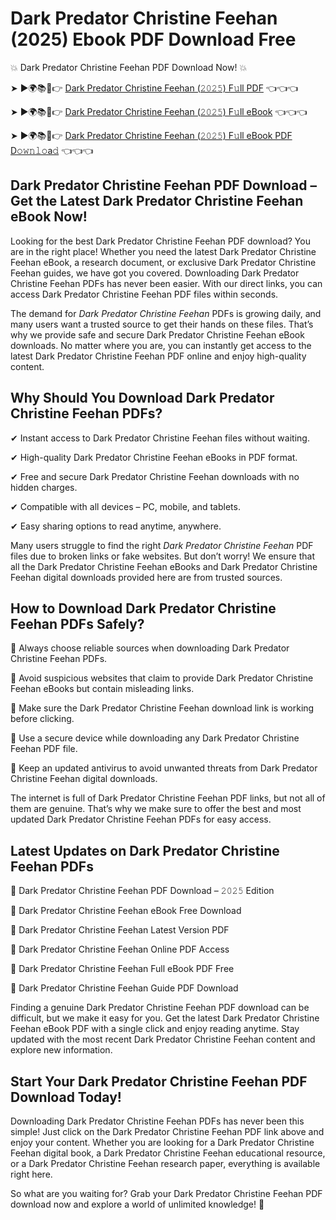 # Dark Predator Christine Feehan (2025) Ebook PDF Download Free

💥 Dark Predator Christine Feehan PDF Download Now! 💥

➤ ►🌍📚📱👉 [Dark Predator Christine Feehan (𝟸𝟶𝟸𝟻) F𝚞ll PDF](https://getpdf.xyz/dark-predator-christine-feehan) 👈👈👈


➤ ►🌍📚📱👉 [Dark Predator Christine Feehan (𝟸𝟶𝟸𝟻) F𝚞ll eBook](https://getpdf.xyz/dark-predator-christine-feehan) 👈👈👈


➤ ►🌍📚📱👉 [Dark Predator Christine Feehan (𝟸𝟶𝟸𝟻) F𝚞ll eBook PDF D𝚘𝚠𝚗𝚕𝚘a𝚍](https://getpdf.xyz/dark-predator-christine-feehan) 👈👈👈


## Dark Predator Christine Feehan PDF Download – Get the Latest Dark Predator Christine Feehan eBook Now!

Looking for the best Dark Predator Christine Feehan PDF download? You are in the right place! Whether you need the latest Dark Predator Christine Feehan eBook, a research document, or exclusive Dark Predator Christine Feehan guides, we have got you covered. Downloading Dark Predator Christine Feehan PDFs has never been easier. With our direct links, you can access Dark Predator Christine Feehan PDF files within seconds.

The demand for *Dark Predator Christine Feehan* PDFs is growing daily, and many users want a trusted source to get their hands on these files. That’s why we provide safe and secure Dark Predator Christine Feehan eBook downloads. No matter where you are, you can instantly get access to the latest Dark Predator Christine Feehan PDF online and enjoy high-quality content.

## Why Should You Download Dark Predator Christine Feehan PDFs?

✔ Instant access to Dark Predator Christine Feehan files without waiting.

✔ High-quality Dark Predator Christine Feehan eBooks in PDF format.

✔ Free and secure Dark Predator Christine Feehan downloads with no hidden charges.

✔ Compatible with all devices – PC, mobile, and tablets.

✔ Easy sharing options to read anytime, anywhere.

Many users struggle to find the right *Dark Predator Christine Feehan* PDF files due to broken links or fake websites. But don’t worry! We ensure that all the Dark Predator Christine Feehan eBooks and Dark Predator Christine Feehan digital downloads provided here are from trusted sources.

## How to Download Dark Predator Christine Feehan PDFs Safely?

📌 Always choose reliable sources when downloading Dark Predator Christine Feehan PDFs.

📌 Avoid suspicious websites that claim to provide Dark Predator Christine Feehan eBooks but contain misleading links.

📌 Make sure the Dark Predator Christine Feehan download link is working before clicking.

📌 Use a secure device while downloading any Dark Predator Christine Feehan PDF file.

📌 Keep an updated antivirus to avoid unwanted threats from Dark Predator Christine Feehan digital downloads.

The internet is full of Dark Predator Christine Feehan PDF links, but not all of them are genuine. That’s why we make sure to offer the best and most updated Dark Predator Christine Feehan PDFs for easy access.

## Latest Updates on Dark Predator Christine Feehan PDFs

🔹 Dark Predator Christine Feehan PDF Download – 𝟸𝟶𝟸𝟻 Edition

🔹 Dark Predator Christine Feehan eBook Free Download

🔹 Dark Predator Christine Feehan Latest Version PDF

🔹 Dark Predator Christine Feehan Online PDF Access

🔹 Dark Predator Christine Feehan Full eBook PDF Free

🔹 Dark Predator Christine Feehan Guide PDF Download

Finding a genuine Dark Predator Christine Feehan PDF download can be difficult, but we make it easy for you. Get the latest Dark Predator Christine Feehan eBook PDF with a single click and enjoy reading anytime. Stay updated with the most recent Dark Predator Christine Feehan content and explore new information.

## Start Your Dark Predator Christine Feehan PDF Download Today!

Downloading Dark Predator Christine Feehan PDFs has never been this simple! Just click on the Dark Predator Christine Feehan PDF link above and enjoy your content. Whether you are looking for a Dark Predator Christine Feehan digital book, a Dark Predator Christine Feehan educational resource, or a Dark Predator Christine Feehan research paper, everything is available right here.

So what are you waiting for? Grab your Dark Predator Christine Feehan PDF download now and explore a world of unlimited knowledge! 🚀